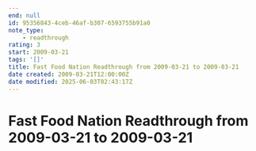 ```yaml
---
end: null
id: 95356843-4ceb-46af-b307-6593755b91a0
note_type:
    - readthrough
rating: 3
start: 2009-03-21
tags: '[]'
title: Fast Food Nation Readthrough from 2009-03-21 to 2009-03-21
date created: 2009-03-21T12:00:00Z
date modified: 2025-06-03T02:43:17Z
---
```


# Fast Food Nation Readthrough from 2009-03-21 to 2009-03-21
